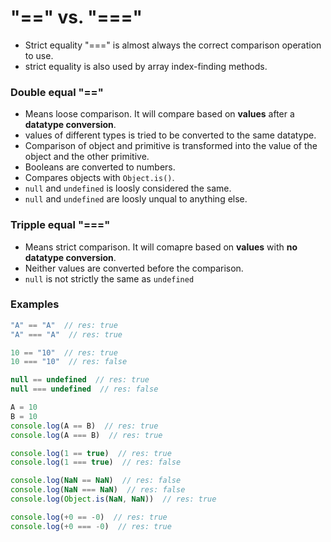 
# "\=\=" vs. "\=\=\="
* Strict equality \"===\" is almost always the correct comparison operation to use.
* strict equality is also used by array index-finding methods.


### Double equal \"==\"
* Means loose comparison. It will compare based on **values** after a **datatype conversion**.
* values of different types is tried to be converted to the same datatype.
* Comparison of object and primitive is transformed into the value of the object and the other primitive.
* Booleans are converted to numbers.
* Compares objects with `Object.is()`.
* `null` and `undefined` is loosly considered the same.
* `null` and `undefined` are loosly unqual to anything else.


### Tripple equal \"===\"
* Means strict comparison. It will comapre based on **values** with **no datatype conversion**.
* Neither values are converted before the comparison.
* `null` is not strictly the same as `undefined`


### Examples

```js
"A" == "A"  // res: true
"A" === "A"  // res: true
```

```js
10 == "10"  // res: true
10 === "10"  // res: false
```

```js
null == undefined  // res: true
null === undefined  // res: false
```

```js
A = 10
B = 10
console.log(A == B)  // res: true
console.log(A === B)  // res: true
```

```js
console.log(1 == true)  // res: true
console.log(1 === true)  // res: false
```

```js
console.log(NaN == NaN)  // res: false
console.log(NaN === NaN)  // res: false
console.log(Object.is(NaN, NaN))  // res: true
```

```js
console.log(+0 == -0)  // res: true
console.log(+0 === -0)  // res: true
```
